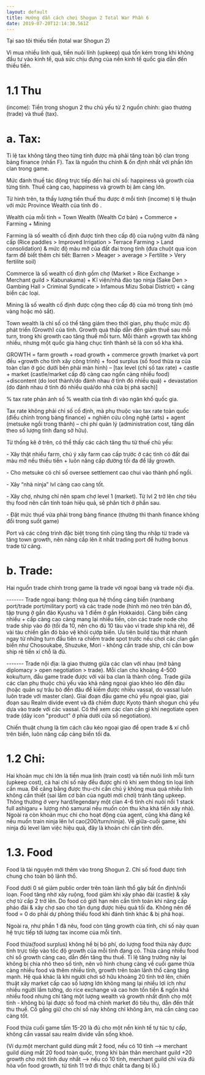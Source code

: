 ```yaml
---
layout: default
title: Hướng dẫn cách chơi Shogun 2 Total War Phần 6
date: 2019-07-20T12:14:30.561Z
---
```

Tại sao tôi thiếu tiền (total war Shogun 2)

Vì mua nhiều lính quá, tiền nuôi lính (upkeep) quá tốn kém trong khi không đầu tư vào kinh tế, quá sức chịu đựng của nền kinh tế quốc gia dẫn đến thiếu tiền. 



# 1.1 Thu 

(income): Tiền trong shogun 2 thu chủ yếu từ 2 nguồn chính: giao thương (trade) và thuế (tax).

# a. Tax: 



Tỉ lệ tax không tăng theo từng tỉnh được mà phải tăng toàn bộ clan trong bảng finance (nhấn F). Tax là nguồn thu chính & ổn định nhất với phần lớn clan trong game.

Mức đánh thuế tác động trực tiếp đến hai chỉ số: happiness và growth của từng tỉnh. Thuế càng cao, happiness và growth bị âm càng lớn. 



Từ hình trên, ta thấy lượng tiền thuế thu được ở mỗi tỉnh (income) tỉ lệ thuận với mức Province Wealth của tỉnh đó . 



Wealth của mỗi tỉnh = Town Wealth (Wealth Cơ bản) + Commerce + Farming + Mining​



Farming là số wealth cố định được tính theo cấp độ của ruộng vườn đã nâng cấp (Rice paddles > Improved Irrigation > Terrace Farming > Land consolidation) & mức độ màu mỡ của đất đai trong tỉnh (đưa chuột qua icon farm để biết thêm chi tiết: Barren > Meager > average > Fertilite > Very fertilite soil)

Commerce là số wealth cố định gồm chợ (Market > Rice Exchange > Merchant guild > Kabunakama) + Kĩ viện/nhà đào tạo ninja (Sake Den > Gambing Hall > Criminal Syndicate > Infamous Mizu Sobai District) + cảng biển các loại.

Mining là số wealth cố định được cộng theo cấp độ của mỏ trong tỉnh (mỏ vàng hoặc mỏ sắt).



Town wealth là chỉ số có thể tăng giảm theo thời gian, phụ thuộc mức độ phát triển (Growth) của tỉnh. Growth quá thấp dẫn đến giảm thuế sau mỗi turn, trong khi growth cao tăng thuế mỗi turn. Mỗi thành +growth tax không nhiều, nhưng một quốc gia hàng chục tỉnh thành sẽ là con số kha khá.



GROWTH = farm growth + road growth + commerce growth (market và port đều +growth cho tỉnh xây công trình) + food surplus (số food thừa ra của toàn clan ở góc dưới bên phải màn hình) – \[tax level (chỉ số tax rate) + castle + market (castle/market cấp độ càng cao ngốn càng nhiều food) +discontent (do loot thành/do đánh nhau ở tỉnh đó nhiều quá) + devastation (do đánh nhau ở tỉnh đó nhiều quá/do nhà cửa bị phá sạch)] ​



% tax rate phản ánh số % wealth của tỉnh đi vào ngân khố quốc gia. 



Tax rate không phải chỉ số cố định, mà phụ thuộc vào tax rate toàn quốc (điều chỉnh trong bảng finance) + nghiên cứu công nghệ (arts) + agent (metsuke ngồi trong thành) – chi phí quản lý (administration cost, tăng dần theo số lượng tỉnh đang sở hữu).



Từ thống kê ở trên, có thể thấy các cách tăng thu từ thuế chủ yếu:



\- Xây thật nhiều farm, chú ý xây farm cao cấp trước ở các tỉnh có đất đai màu mỡ nếu thiều tiền + luôn nâng cấp đường tối đa để lấy growth.

\- Cho metsuke có chỉ số oversee settlement cao chui vào thành phố ngồi.

\- Xây “nhà ninja” lvl càng cao càng tốt.

\- Xây chợ, nhưng chỉ nên spam chợ level 1 (market). Từ lvl 2 trở lên chợ tiêu thụ food nên cần tính toán hiệu quả, sẽ phân tích ở phần sau.

\- Đặt mức thuế vừa phải trong bảng finance (thường thì thanh finance không đổi trong suốt game)



Port và các công trình đặc biệt trong tỉnh cũng tăng thu nhập từ trade và tăng town growth, nên nâng cấp lên ít nhất trading port để hưởng bonus trade từ cảng.



# b. Trade:



Hai nguồn trade chính trong game là trade với ngoại bang và trade nội địa. 



\------- Trade ngoại bang: thông qua hệ thống cảng biển (nanbang port/trade port/military port) và các trade node (hình mỏ neo trên bản đồ, tập trung ở gần đảo Kyushu và 1 điểm ở gần Hokkaido). Cảng biển càng nhiều + cấp càng cao càng mang lại nhiều tiền, còn các trade node cho trade ship vào đó (tối đa 10, nên cho đủ 10 tàu vào vì trade ship khá rẻ), để vài tàu chiến gần đó bảo vệ khỏi cướp biển. Ưu tiên build tàu thật nhanh ngay từ những turn đầu tiên ra chiếm trade spot trước nếu chơi các clan gần biển như Chosoukabe, Shuzuke, Mori - không cần trade ship, chỉ cần bow ship rẻ tiền xí chỗ là đủ. 



\------- Trade nội địa: là giao thương giữa các clan với nhau (mở bảng diplomacy > open negotiation > trade). Mỗi clan cho khoảng 4-500 koku/turn, đầu game trade được với vài ba clan là thành công. Trade giữa các clan phụ thuộc chủ yếu vào khả năng ngoại giao khéo léo đến đâu (hoặc quân sự trâu bò đến đâu để kiếm được nhiều vassal, do vassal luôn luôn trade với master clan). Giai đoạn đầu game chủ yếu ngoại giao, giai đoạn sau Realm divide event và đã chiếm được Kyoto thành shogun chủ yếu dựa vào trade với các vassal. Có thể xem các clan cần gì khi negotiate open trade (dãy icon "product" ở phía dưới cửa sổ negotiation).



Chiến thuật chung là tìm cách câu kéo ngoại giao để open trade & xí chỗ trên biển, luôn nâng cấp cảng biển tối đa. 



# 1.2 Chi: 



Hai khoản mục chi lớn là tiền mua lính (train cost) và tiền nuôi lính mỗi turn (upkeep cost), cả hai chỉ số này đều được ghi rõ khi xem thông tin loại lính cần mua. Để câng bằng được thu-chi cần chú ý không mua quá nhiều lính không cần thiết (sai lầm cơ bản của người mới chơi) tránh tăng upkeep. Thông thường ở very hard/legendary một clan 4-6 tỉnh chỉ nuôi nổi 1 stack full ashigaru + lượng nhỏ samurai nếu muốn còn thu kha khá tiền xây nhà). Ngoài ra còn khoản mục chi cho hoạt động của agent, cũng khá đáng kể nếu muốn train ninja lên lvl cao(200/turn/ninja). Về giữa-cuối game, khi ninja đủ level làm việc hiệu quả, đây là khoản chi cần tính đến.



# **1.3. Food** 



Food là tài nguyên mới thêm vào trong Shogun 2. Chỉ số food được tính chung cho toàn bộ lãnh thổ.



Food dưới 0 sẽ giảm public order trên toàn lãnh thổ gây bất ổn định/nổi loạn. Food tăng nhờ xây ruộng, food giảm khi xây pháo đài (castle) & xây chợ từ cấp 2 trở lên. Do food có giới hạn nên cần tính toán khi nâng cấp pháo đài & xây chợ sao cho tận dụng được hiệu quả tối đa. Không nên để food = 0 do phải dự phòng thiếu food khi đánh tỉnh khác & bị phá hoại. 



Ngoài ra, như phần 1 đã nêu, food còn tăng growth của tỉnh, chỉ số này quan hệ trực tiếp tới lượng tax income của mỗi tỉnh.



Food thừa(food surplus) không hề bị bỏ phí, do lượng food thừa này được tính trực tiếp vào tốc độ growth của mỗi tỉnh đang có. Thừa càng nhiều food chỉ số growth càng cao, dẫn đến tăng thu thuế. Tỉ lệ tăng trưởng này lại không bị chia nhỏ theo số tỉnh, nên vô hình chung càng về cuối game thừa càng nhiều food và thêm nhiều tỉnh, growth trên toàn lãnh thổ càng tăng mạnh. Hệ quả khác là khi người chơi sở hữu khoảng 20 tỉnh trở lên, chiến thuật xây market cấp cao số lượng lớn không mang lại nhiều lợi ích như nhiều người lầm tưởng, do rice exchange và cao hơn tốn tiền & ngốn khá nhiều food nhưng chỉ tăng một lượng wealth và growth nhất định cho một tỉnh - không bù lại được số food mà chính market đó tiêu thụ, dẫn đến thất thu thuế. Cố gắng giữ cho chỉ số này không chỉ không âm, mà cần càng cao càng tốt. 



Food thừa cuối game tầm 15-20 là đủ cho một nền kinh tế tự túc tự cấp, không cần vassal sau realm divide vẫn sống khoẻ. 



(Ví dụ:một merchant guild dùng mất 2 food, nếu có 10 tỉnh --> merchant guild dùng mất 20 food toàn quốc, trong khi bản thân merchant guild +20 growth cho một tỉnh duy nhất --> nếu có 10 tỉnh, merchant guild chỉ vừa đủ hòa vốn food growth, từ tỉnh 11 trở đi thực chất ta đang bị lỗ.)
